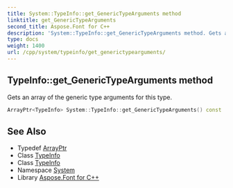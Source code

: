 ```yaml
---
title: System::TypeInfo::get_GenericTypeArguments method
linktitle: get_GenericTypeArguments
second_title: Aspose.Font for C++
description: 'System::TypeInfo::get_GenericTypeArguments method. Gets an array of the generic type arguments for this type in C++.'
type: docs
weight: 1400
url: /cpp/system/typeinfo/get_generictypearguments/
---
```

## TypeInfo::get_GenericTypeArguments method


Gets an array of the generic type arguments for this type.

```cpp
ArrayPtr<TypeInfo> System::TypeInfo::get_GenericTypeArguments() const
```

## See Also

* Typedef [ArrayPtr](../../arrayptr/)
* Class [TypeInfo](../)
* Class [TypeInfo](../)
* Namespace [System](../../)
* Library [Aspose.Font for C++](../../../)
